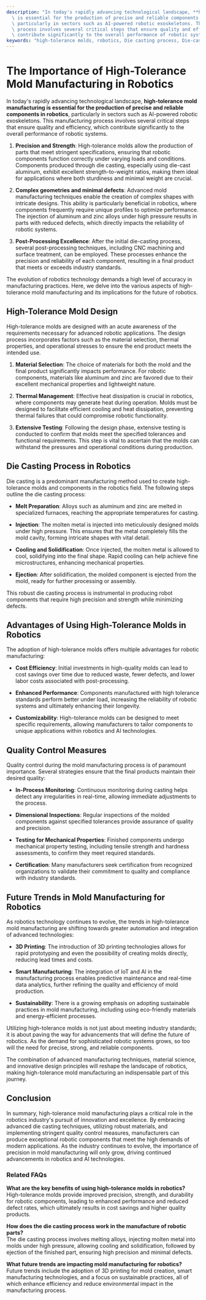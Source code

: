 ```yaml
---
description: "In today's rapidly advancing technological landscape, **high-tolerance mold manufacturing\
  \ is essential for the production of precise and reliable components in robotics**,\
  \ particularly in sectors such as AI-powered robotic exoskeletons. This manufacturing\
  \ process involves several critical steps that ensure quality and efficiency, which\
  \ contribute significantly to the overall performance of robotic systems. "
keywords: "high-tolerance molds, robotics, Die casting process, Die-cast aluminum"
---
```

# The Importance of High-Tolerance Mold Manufacturing in Robotics

In today's rapidly advancing technological landscape, **high-tolerance mold manufacturing is essential for the production of precise and reliable components in robotics**, particularly in sectors such as AI-powered robotic exoskeletons. This manufacturing process involves several critical steps that ensure quality and efficiency, which contribute significantly to the overall performance of robotic systems. 

1. **Precision and Strength**: High-tolerance molds allow the production of parts that meet stringent specifications, ensuring that robotic components function correctly under varying loads and conditions. Components produced through die casting, especially using die-cast aluminum, exhibit excellent strength-to-weight ratios, making them ideal for applications where both sturdiness and minimal weight are crucial.

2. **Complex geometries and minimal defects**: Advanced mold manufacturing techniques enable the creation of complex shapes with intricate designs. This ability is particularly beneficial in robotics, where components frequently require unique profiles to optimize performance. The injection of aluminum and zinc alloys under high pressure results in parts with reduced defects, which directly impacts the reliability of robotic systems.

3. **Post-Processing Excellence**: After the initial die-casting process, several post-processing techniques, including CNC machining and surface treatment, can be employed. These processes enhance the precision and reliability of each component, resulting in a final product that meets or exceeds industry standards.

The evolution of robotics technology demands a high level of accuracy in manufacturing practices. Here, we delve into the various aspects of high-tolerance mold manufacturing and its implications for the future of robotics.

## High-Tolerance Mold Design 

High-tolerance molds are designed with an acute awareness of the requirements necessary for advanced robotic applications. The design process incorporates factors such as the material selection, thermal properties, and operational stresses to ensure the end product meets the intended use. 

1. **Material Selection**: The choice of materials for both the mold and the final product significantly impacts performance. For robotic components, materials like aluminum and zinc are favored due to their excellent mechanical properties and lightweight nature. 

2. **Thermal Management**: Effective heat dissipation is crucial in robotics, where components may generate heat during operation. Molds must be designed to facilitate efficient cooling and heat dissipation, preventing thermal failures that could compromise robotic functionality.

3. **Extensive Testing**: Following the design phase, extensive testing is conducted to confirm that molds meet the specified tolerances and functional requirements. This step is vital to ascertain that the molds can withstand the pressures and operational conditions during production.

## Die Casting Process in Robotics

Die casting is a predominant manufacturing method used to create high-tolerance molds and components in the robotics field. The following steps outline the die casting process:

- **Melt Preparation**: Alloys such as aluminum and zinc are melted in specialized furnaces, reaching the appropriate temperatures for casting.
  
- **Injection**: The molten metal is injected into meticulously designed molds under high pressure. This ensures that the metal completely fills the mold cavity, forming intricate shapes with vital detail.
  
- **Cooling and Solidification**: Once injected, the molten metal is allowed to cool, solidifying into the final shape. Rapid cooling can help achieve fine microstructures, enhancing mechanical properties.
  
- **Ejection**: After solidification, the molded component is ejected from the mold, ready for further processing or assembly.

This robust die casting process is instrumental in producing robot components that require high precision and strength while minimizing defects.

## Advantages of Using High-Tolerance Molds in Robotics

The adoption of high-tolerance molds offers multiple advantages for robotic manufacturing:

- **Cost Efficiency**: Initial investments in high-quality molds can lead to cost savings over time due to reduced waste, fewer defects, and lower labor costs associated with post-processing.

- **Enhanced Performance**: Components manufactured with high tolerance standards perform better under load, increasing the reliability of robotic systems and ultimately enhancing their longevity.

- **Customizability**: High-tolerance molds can be designed to meet specific requirements, allowing manufacturers to tailor components to unique applications within robotics and AI technologies.

## Quality Control Measures

Quality control during the mold manufacturing process is of paramount importance. Several strategies ensure that the final products maintain their desired quality:

- **In-Process Monitoring**: Continuous monitoring during casting helps detect any irregularities in real-time, allowing immediate adjustments to the process.

- **Dimensional Inspections**: Regular inspections of the molded components against specified tolerances provide assurance of quality and precision. 

- **Testing for Mechanical Properties**: Finished components undergo mechanical property testing, including tensile strength and hardness assessments, to confirm they meet required standards.

- **Certification**: Many manufacturers seek certification from recognized organizations to validate their commitment to quality and compliance with industry standards.

## Future Trends in Mold Manufacturing for Robotics

As robotics technology continues to evolve, the trends in high-tolerance mold manufacturing are shifting towards greater automation and integration of advanced technologies:

- **3D Printing**: The introduction of 3D printing technologies allows for rapid prototyping and even the possibility of creating molds directly, reducing lead times and costs.

- **Smart Manufacturing**: The integration of IoT and AI in the manufacturing process enables predictive maintenance and real-time data analytics, further refining the quality and efficiency of mold production.

- **Sustainability**: There is a growing emphasis on adopting sustainable practices in mold manufacturing, including using eco-friendly materials and energy-efficient processes.

Utilizing high-tolerance molds is not just about meeting industry standards; it is about paving the way for advancements that will define the future of robotics. As the demand for sophisticated robotic systems grows, so too will the need for precise, strong, and reliable components. 

The combination of advanced manufacturing techniques, material science, and innovative design principles will reshape the landscape of robotics, making high-tolerance mold manufacturing an indispensable part of this journey.

## Conclusion

In summary, high-tolerance mold manufacturing plays a critical role in the robotics industry's pursuit of innovation and excellence. By embracing advanced die casting techniques, utilizing robust materials, and implementing stringent quality control measures, manufacturers can produce exceptional robotic components that meet the high demands of modern applications. As the industry continues to evolve, the importance of precision in mold manufacturing will only grow, driving continued advancements in robotics and AI technologies.

### Related FAQs

**What are the key benefits of using high-tolerance molds in robotics?**  
High-tolerance molds provide improved precision, strength, and durability for robotic components, leading to enhanced performance and reduced defect rates, which ultimately results in cost savings and higher quality products.

**How does the die casting process work in the manufacture of robotic parts?**  
The die casting process involves melting alloys, injecting molten metal into molds under high pressure, allowing cooling and solidification, followed by ejection of the finished part, ensuring high precision and minimal defects.

**What future trends are impacting mold manufacturing for robotics?**  
Future trends include the adoption of 3D printing for mold creation, smart manufacturing technologies, and a focus on sustainable practices, all of which enhance efficiency and reduce environmental impact in the manufacturing process.
